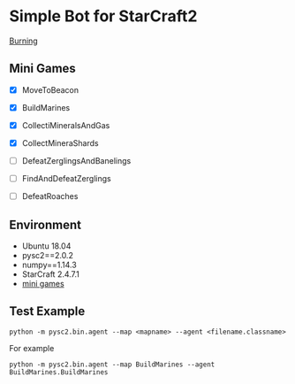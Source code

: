 # Simple Bot for StarCraft2

[Burning](https://github.com/burning846)

## Mini Games

- [x] MoveToBeacon

- [x] BuildMarines

- [x] CollectiMineralsAndGas

- [x] CollectMineraShards

- [ ] DefeatZerglingsAndBanelings

- [ ] FindAndDefeatZerglings

- [ ] DefeatRoaches

## Environment
- Ubuntu 18.04
- pysc2==2.0.2
- numpy==1.14.3
- StarCraft 2.4.7.1
- [mini games](https://github.com/deepmind/pysc2)

## Test Example
```shell
python -m pysc2.bin.agent --map <mapname> --agent <filename.classname>
```
For example 
```shell
python -m pysc2.bin.agent --map BuildMarines --agent BuildMarines.BuildMarines
```